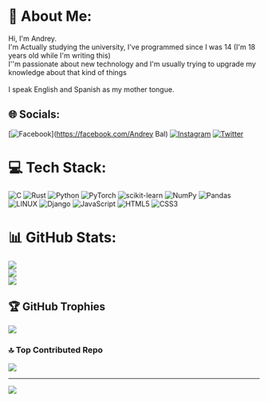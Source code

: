 # 💫 About Me:
Hi, I'm Andrey.<br>I'm Actually studying the university, I've programmed since I was 14 (I'm 18 years old while I'm writing this)<br>I''m passionate about new technology and I'm usually trying to upgrade my knowledge about that kind of things<br><br>I speak English and Spanish as my mother tongue.


## 🌐 Socials:
[![Facebook](https://img.shields.io/badge/Facebook-%231877F2.svg?logo=Facebook&logoColor=white)](https://facebook.com/Andrey Bal) [![Instagram](https://img.shields.io/badge/Instagram-%23E4405F.svg?logo=Instagram&logoColor=white)](https://instagram.com/andreybalvaneda05) [![Twitter](https://img.shields.io/badge/Twitter-%231DA1F2.svg?logo=Twitter&logoColor=white)](https://twitter.com/AndreyBalv) 

# 💻 Tech Stack:
![C](https://img.shields.io/badge/c-%2300599C.svg?style=for-the-badge&logo=c&logoColor=white) ![Rust](https://img.shields.io/badge/rust-%23000000.svg?style=for-the-badge&logo=rust&logoColor=white) ![Python](https://img.shields.io/badge/python-3670A0?style=for-the-badge&logo=python&logoColor=ffdd54) ![PyTorch](https://img.shields.io/badge/PyTorch-%23EE4C2C.svg?style=for-the-badge&logo=PyTorch&logoColor=white) ![scikit-learn](https://img.shields.io/badge/scikit--learn-%23F7931E.svg?style=for-the-badge&logo=scikit-learn&logoColor=white) ![NumPy](https://img.shields.io/badge/numpy-%23013243.svg?style=for-the-badge&logo=numpy&logoColor=white) ![Pandas](https://img.shields.io/badge/pandas-%23150458.svg?style=for-the-badge&logo=pandas&logoColor=white) ![LINUX](https://img.shields.io/badge/Linux-FCC624?style=for-the-badge&logo=linux&logoColor=black) ![Django](https://img.shields.io/badge/django-%23092E20.svg?style=for-the-badge&logo=django&logoColor=white) ![JavaScript](https://img.shields.io/badge/javascript-%23323330.svg?style=for-the-badge&logo=javascript&logoColor=%23F7DF1E) ![HTML5](https://img.shields.io/badge/html5-%23E34F26.svg?style=for-the-badge&logo=html5&logoColor=white) ![CSS3](https://img.shields.io/badge/css3-%231572B6.svg?style=for-the-badge&logo=css3&logoColor=white)
# 📊 GitHub Stats:
![](https://github-readme-stats.vercel.app/api?username=AndreyBal03&theme=tokyonight&hide_border=false&include_all_commits=false&count_private=false)<br/>
![](https://github-readme-streak-stats.herokuapp.com/?user=AndreyBal03&theme=tokyonight&hide_border=false)<br/>
![](https://github-readme-stats.vercel.app/api/top-langs/?username=AndreyBal03&theme=tokyonight&hide_border=false&include_all_commits=false&count_private=false&layout=compact)

## 🏆 GitHub Trophies
![](https://github-profile-trophy.vercel.app/?username=AndreyBal03&theme=tokyonight&no-frame=false&no-bg=true&margin-w=4)

### 🔝 Top Contributed Repo
![](https://github-contributor-stats.vercel.app/api?username=AndreyBal03&limit=5&theme=tokyonight&combine_all_yearly_contributions=true)

---
[![](https://visitcount.itsvg.in/api?id=AndreyBal03&icon=0&color=0)](https://visitcount.itsvg.in)

<!-- Proudly created with GPRM ( https://gprm.itsvg.in ) -->
